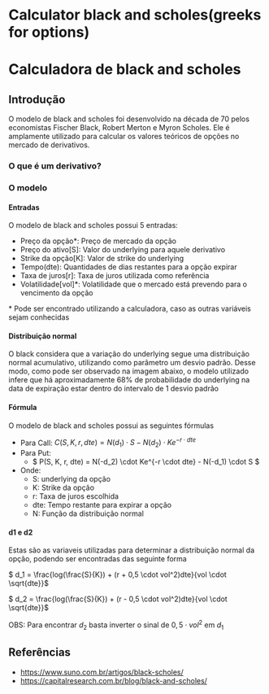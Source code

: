 # Calculator black and scholes(greeks for options)
# Calculadora de black and scholes

## Introdução
O modelo de black and scholes foi desenvolvido na década de 70 pelos economistas Fischer Black, Robert Merton e Myron Scholes. Ele é amplamente utilizado para calcular os valores teóricos de opções no mercado de derivativos.

### O que é um derivativo?


### O modelo
#### Entradas
O modelo de black and scholes possui 5 entradas:
- Preço da opção*: Preço de mercado da opção
- Preço do ativo[S]: Valor do underlying para aquele derivativo
- Strike da opção[K]: Valor de strike do underlying
- Tempo(dte): Quantidades de dias restantes para a opção expirar
- Taxa de juros[r]: Taxa de juros utilizada como referência
- Volatilidade[vol]*: Volatilidade que o mercado está prevendo para o vencimento da opção

\* Pode ser encontrado utilizando a calculadora, caso as outras variáveis sejam conhecidas

#### Distribuição normal
O black considera que a variação do underlying segue uma distribuição normal acumulativo, utilizando como parâmetro um desvio padrão. Desse modo, como pode ser observado na imagem abaixo, o modelo utilizado infere que há aproximadamente 68% de probabilidade do underlying na data de expiração estar dentro do intervalo de 1 desvio padrão

#### Fórmula
O modelo de black and scholes possui as seguintes fórmulas

- Para Call:
    $C(S, K, r, dte) = N(d_1) \cdot S - N(d_2) \cdot Ke^{-r \cdot dte}$
- Para Put:
    - $ P(S, K, r, dte) = N(-d_2) \cdot Ke^{-r \cdot dte} - N(-d_1) \cdot S $
- Onde:
    - S: underlying da opção
    - K: Strike da opção
    - r: Taxa de juros escolhida
    - dte: Tempo restante para expirar a opção
    - N: Função da distribuição normal

#### d1 e d2
Estas são as variaveis utilizadas para determinar a distribuição normal da opção, podendo ser encontradas das seguinte forma

$ d_1 = \frac{log(\frac{S}{K}) + (r + 0,5 \cdot vol^2)dte}{vol \cdot \sqrt{dte}}$

$ d_2 = \frac{log(\frac{S}{K}) + (r - 0,5 \cdot vol^2)dte}{vol \cdot \sqrt{dte}}$

OBS: Para encontrar $d_2$ basta inverter o sinal de $0,5 \cdot vol^2$ em $d_1$

## Referências
- https://www.suno.com.br/artigos/black-scholes/
- https://capitalresearch.com.br/blog/black-and-scholes/
